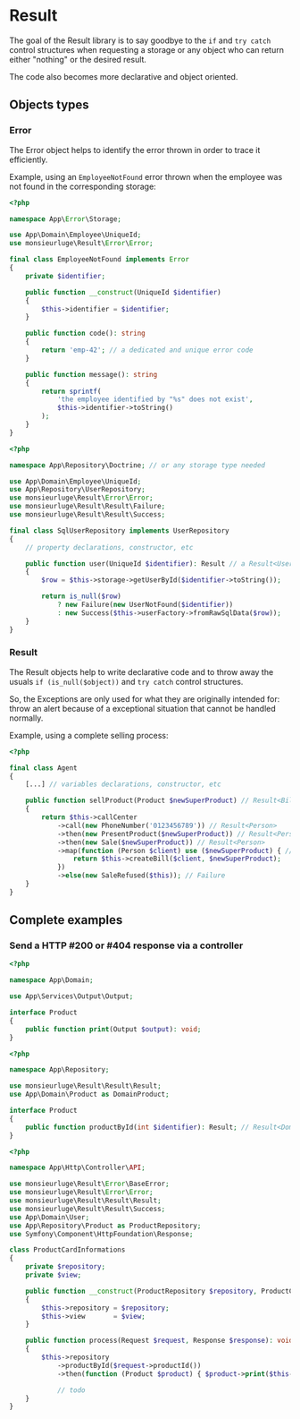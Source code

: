 # Result

The goal of the Result library is to say goodbye to the `if` and `try catch` control structures when requesting a storage or any object who can return either "nothing" or the desired result.

The code also becomes more declarative and object oriented.

## Objects types

### Error

The Error object helps to identify the error thrown in order to trace it efficiently.

Example, using an `EmployeeNotFound` error thrown when the employee was not found in the corresponding storage:

```php
<?php

namespace App\Error\Storage;

use App\Domain\Employee\UniqueId;
use monsieurluge\Result\Error\Error;

final class EmployeeNotFound implements Error
{
    private $identifier;

    public function __construct(UniqueId $identifier)
    {
        $this->identifier = $identifier;
    }

    public function code(): string
    {
        return 'emp-42'; // a dedicated and unique error code
    }

    public function message(): string
    {
        return sprintf(
            'the employee identified by "%s" does not exist',
            $this->identifier->toString()
        );
    }
}
```

```php
<?php

namespace App\Repository\Doctrine; // or any storage type needed

use App\Domain\Employee\UniqueId;
use App\Repository\UserRepository;
use monsieurluge\Result\Error\Error;
use monsieurluge\Result\Result\Failure;
use monsieurluge\Result\Result\Success;

final class SqlUserRepository implements UserRepository
{
    // property declarations, constructor, etc

    public function user(UniqueId $identifier): Result // a Result<User>
    {
        $row = $this->storage->getUserById($identifier->toString());

        return is_null($row)
            ? new Failure(new UserNotFound($identifier))
            : new Success($this->userFactory->fromRawSqlData($row));
    }
}
```

### Result

The Result objects help to write declarative code and to throw away the usuals `if (is_null($object))` and `try catch` control structures.

So, the Exceptions are only used for what they are originally intended for: throw an alert because of a exceptional situation that cannot be handled normally.

Example, using a complete selling process:

```php
<?php

final class Agent
{
    [...] // variables declarations, constructor, etc

    public function sellProduct(Product $newSuperProduct) // Result<Bill>
    {
        return $this->callCenter
            ->call(new PhoneNumber('0123456789')) // Result<Person>
            ->then(new PresentProduct($newSuperProduct)) // Result<Person>
            ->then(new Sale($newSuperProduct)) // Result<Person>
            ->map(function (Person $client) use ($newSuperProduct) { // Result<Bill>
                return $this->createBill($client, $newSuperProduct);
            })
            ->else(new SaleRefused($this)); // Failure
    }
}
```

## Complete examples

### Send a HTTP #200 or #404 response via a controller

```php
<?php

namespace App\Domain;

use App\Services\Output\Output;

interface Product
{
    public function print(Output $output): void;
}
```

```php
<?php

namespace App\Repository;

use monsieurluge\Result\Result\Result;
use App\Domain\Product as DomainProduct;

interface Product
{
    public function productById(int $identifier): Result; // Result<DomainProduct>
}
```

```php
<?php

namespace App\Http\Controller\API;

use monsieurluge\Result\Error\BaseError;
use monsieurluge\Result\Error\Error;
use monsieurluge\Result\Result\Result;
use monsieurluge\Result\Result\Success;
use App\Domain\User;
use App\Repository\Product as ProductRepository;
use Symfony\Component\HttpFoundation\Response;

class ProductCardInformations
{
    private $repository;
    private $view;

    public function __construct(ProductRepository $repository, ProductCard $view)
    {
        $this->repository = $repository;
        $this->view       = $view;
    }

    public function process(Request $request, Response $response): void
    {
        $this->repository
            ->productById($request->productId())
            ->then(function (Product $product) { $product->print($this->view); })

            // todo
    }
}
```
